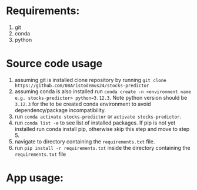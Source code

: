 # Requirements:
1. git
2. conda
3. python

# Source code usage
1. assuming git is installed clone repository by running `git clone https://github.com/08Aristodemus24/stocks-predictor`
2. assuming conda is also installed run `conda create -n <environment name e.g. stocks-predictor> python=3.12.3`. Note python version should be `3.12.3` for the to be created conda environment to avoid dependency/package incompatibility.
3. run `conda activate stocks-predictor` or `activate stocks-predictor`.
4. run `conda list -e` to see list of installed packages. If pip is not yet installed run conda install pip, otherwise skip this step and move to step 5.
5. navigate to directory containing the `requirements.txt` file.
5. run `pip install -r requirements.txt` inside the directory containing the `requirements.txt` file

# App usage:
